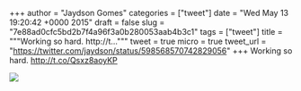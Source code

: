 
+++
author = "Jaydson Gomes"
categories = ["tweet"]
date = "Wed May 13 19:20:42 +0000 2015"
draft = false
slug = "7e88ad0cfc5bd2b7f4a96f3a0b280053aab4b3c1"
tags = ["tweet"]
title = """Working so hard. http://t..."""
tweet = true
micro = true
tweet_url = "https://twitter.com/jaydson/status/598568570742829056"
+++
Working so hard. http://t.co/Qsxz8aoyKP

![](/images/tweet-media/598568570742829056-CE6K8VfXIAAFq4F.jpg)